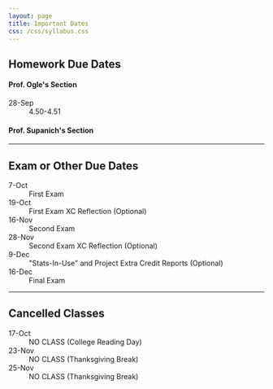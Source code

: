 ```yaml
---
layout: page
title: Important Dates
css: /css/syllabus.css
---
```


## Homework Due Dates

<div class="container">
  <div class="row">
    <div class="col-sm-5">
      <h4>Prof. Ogle's Section</h4>
      <dl class="dl-horizontal">
      <dt>28-Sep</dt><dd>4.50-4.51</dd>
<!---
      <dt>16-Sep</dt><dd>1.27-1.35</dd>
      <dt>19-Sep</dt><dd>2.10-2.11</dd>
      <dt>23-Sep</dt><dd>3.12</dd>
--->
      </dl>
    </div>
    <div class="col-sm-5">
      <h4>Prof. Supanich's Section</h4>
      <dl class="dl-horizontal">
      </dl>
    </div>
    <div class="col-sm-2">
    </div>
  </div>
</div>

---- 

## Exam or Other Due Dates
<dl class="dl-horizontal">
<!---
-->
<dt>7-Oct</dt><dd>First Exam</dd>
<dt>19-Oct</dt><dd>First Exam XC Reflection (Optional)</dd>
<dt>16-Nov</dt><dd>Second Exam</dd>
<dt>28-Nov</dt><dd>Second Exam XC Reflection (Optional)</dd>
<dt>9-Dec</dt><dd>"Stats-In-Use" and Project Extra Credit Reports (Optional)</dd>
<dt>16-Dec</dt><dd>Final Exam</dd>
</dl>

---- 

## Cancelled Classes
<dl class="dl-horizontal">
<dt>17-Oct</dt><dd>NO CLASS (College Reading Day)</dd>
<dt>23-Nov</dt><dd>NO CLASS (Thanksgiving Break)</dd>
<dt>25-Nov</dt><dd>NO CLASS (Thanksgiving Break)</dd>
<!---
--->
</dl>
